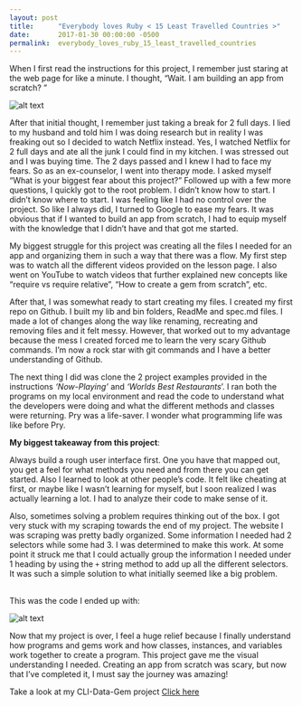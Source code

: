 ```yaml
---
layout: post
title:      "Everybody loves Ruby < 15 Least Travelled Countries >"
date:       2017-01-30 00:00:00 -0500
permalink:  everybody_loves_ruby_15_least_travelled_countries
---
```



When I first read the instructions for this project, I remember just staring at the web page for like a minute. I thought, “Wait. I am building an app from scratch? ” 

 
 
![alt text](https://s-media-cache-ak0.pinimg.com/564x/87/5e/62/875e625174a21540866026878657fd3a.jpg "Image")

 

After that initial thought, I remember just taking a break for 2 full days. I lied to my husband and told him I was doing research but in reality I was freaking out so I decided to watch Netflix instead. Yes, I watched Netflix for 2 full days and ate all the junk I could find in my kitchen. I was stressed out and I was buying time. The 2 days passed and I knew I had to face my fears. So as an ex-counselor, I went into therapy mode. I asked myself “What is your biggest fear about this project?” Followed up with a few more questions, I quickly got to the root problem. I didn’t know how to start. I didn’t know where to start. I was feeling like I had no control over the project.  So like I always did, I turned to Google to ease my fears. It was obvious that if I wanted to build an app from scratch, I had to equip myself with the knowledge that I didn’t have and that got me started.  



My biggest struggle for this project was creating all the files I needed for an app and organizing them in such a way that there was a flow. My first step was to watch all the different videos provided on the lesson page. I also went on YouTube to watch videos that further explained new concepts like “require vs require relative”, “How to create a gem from scratch”, etc.  



After that, I was somewhat ready to start creating my files. I created my first repo on Github.  I built my lib and bin folders, ReadMe and spec.md files. I made a lot of changes along the way like renaming, recreating and removing files and it felt messy. However, that worked out to my advantage because the mess I created forced me to learn the very scary Github commands. I’m now a rock star with git commands and I have a better understanding of Github.



The next thing I did was clone the 2 project examples provided in the instructions *‘Now-Playing’* and *‘Worlds Best Restaurants*’. I ran both the programs on my local environment and read the code to understand what the developers were doing and what the different methods and classes were returning. Pry was a life-saver. I wonder what programming life was like before Pry.




**My biggest takeaway from this project**: 

Always build a rough user interface first. One you have that mapped out, you get a feel for what methods you need and from there you can get started. Also I learned to look at other people’s code. It felt like cheating at first, or maybe like I wasn’t learning for myself, but I soon realized I was actually learning a lot. I had to analyze their code to make sense of it.


Also, sometimes solving a problem requires thinking out of the box. I got very stuck with my scraping towards the end of my project. The website I was scraping was pretty badly organized. Some information I needed had 2 selectors while some had 3. I was determined to make this work. At some point it struck me that I could actually group the information I needed under 1 heading by using the `+` string method to add up all the different selectors.  It was such a simple solution to what initially seemed like a big problem. 
<br></br>

This was the code I ended up with:


![alt text](https://i.imgur.com/m3CPtq2h.png)

 
 
Now that my project is over, I feel a huge relief because I finally understand how programs and gems work and how classes, instances, and variables work together to create a program. This project gave me the visual understanding I needed. Creating an app from scratch was scary, but now that I’ve completed it, I must say the journey was amazing!



Take a look at my CLI-Data-Gem project [Click here ](https://github.com/vanitanaidu/15-Least-Travelled-Countries)





